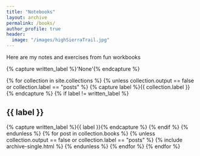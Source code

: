 ```yaml
---
title: "Notebooks"
layout: archive
permalink: /books/
author_profile: true
header:
  image: "/images/highSierraTrail.jpg"
---
```

Here are my notes and exercises from fun workbooks 

{% capture written_label %}'None'{% endcapture %}

{% for collection in site.collections %}
  {% unless collection.output == false or collection.label == "posts" %}
    {% capture label %}{{ collection.label }}{% endcapture %}
    {% if label != written_label %}
      <h2 id="{{ label | slugify }}" class="archive__subtitle">{{ label }}</h2>
      {% capture written_label %}{{ label }}{% endcapture %}
    {% endif %}
  {% endunless %}
  {% for post in collection.books %}
    {% unless collection.output == false or collection.label == "posts" %}
      {% include archive-single.html %}
    {% endunless %}
  {% endfor %}
{% endfor %}

